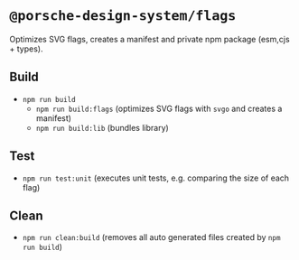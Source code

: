 # `@porsche-design-system/flags`

Optimizes SVG flags, creates a manifest and private npm package (esm,cjs + types).

## Build

- `npm run build`
  - `npm run build:flags` (optimizes SVG flags with `svgo` and creates a manifest)
  - `npm run build:lib` (bundles library)

## Test

- `npm run test:unit` (executes unit tests, e.g. comparing the size of each flag)

## Clean

- `npm run clean:build` (removes all auto generated files created by `npm run build`)
